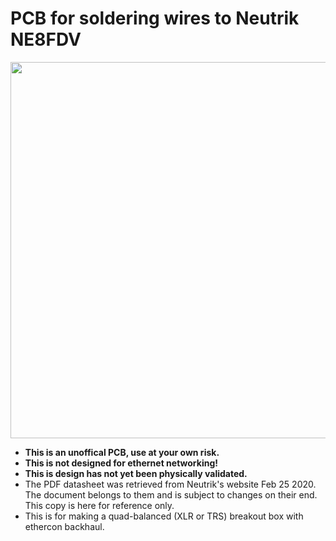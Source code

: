 # PCB for soldering wires to Neutrik NE8FDV

<p align="center">
  <img width="512" height=602" src="https://raw.githubusercontent.com/mjcourte/neutrik-ethercon-quad-balanced-audio-pcb/master/NeutrikEthercon.png">
</p>

- **This is an unoffical PCB, use at your own risk.**
- **This is not designed for ethernet networking!**
- **This is design has not yet been physically validated.**
- The PDF datasheet was retrieved from Neutrik's website Feb 25 2020. The document belongs to them and is subject to changes on their end. This copy is here for reference only.
- This is for making a quad-balanced (XLR or TRS) breakout box with ethercon backhaul.